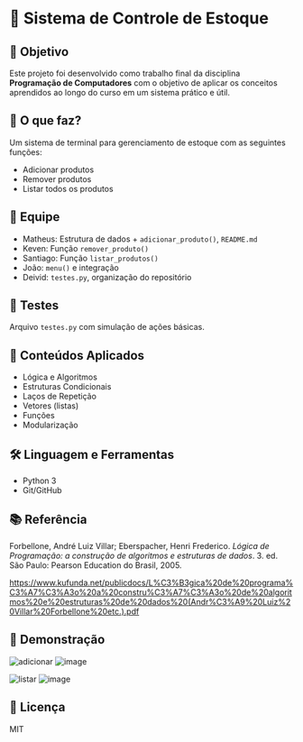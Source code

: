 # 🧾 Sistema de Controle de Estoque

## 📌 Objetivo
Este projeto foi desenvolvido como trabalho final da disciplina **Programação de Computadores** com o objetivo de aplicar os conceitos aprendidos ao longo do curso em um sistema prático e útil.

## 🚀 O que faz?
Um sistema de terminal para gerenciamento de estoque com as seguintes funções:
- Adicionar produtos
- Remover produtos
- Listar todos os produtos

## 👥 Equipe
- Matheus: Estrutura de dados + `adicionar_produto()`, `README.md`
- Keven: Função `remover_produto()`
- Santiago: Função `listar_produtos()`
- João: `menu()` e integração
- Deivid: `testes.py`, organização do repositório

## 🧪 Testes
Arquivo `testes.py` com simulação de ações básicas.

## 🧠 Conteúdos Aplicados
- Lógica e Algoritmos
- Estruturas Condicionais
- Laços de Repetição
- Vetores (listas)
- Funções
- Modularização

## 🛠️ Linguagem e Ferramentas
- Python 3
- Git/GitHub

## 📚 Referência
Forbellone, André Luiz Villar; Eberspacher, Henri Frederico. *Lógica de Programação: a construção de algoritmos e estruturas de dados*. 3. ed. São Paulo: Pearson Education do Brasil, 2005.

https://www.kufunda.net/publicdocs/L%C3%B3gica%20de%20programa%C3%A7%C3%A3o%20a%20constru%C3%A7%C3%A3o%20de%20algoritmos%20e%20estruturas%20de%20dados%20(Andr%C3%A9%20Luiz%20Villar%20Forbellone%20etc.).pdf

## 📸 Demonstração
![adicionar](adicionar.png)
![image](https://github.com/user-attachments/assets/0c6d7444-7ca3-49ad-8c2d-aedda53556ef)

![listar](listar.png)
![image](https://github.com/user-attachments/assets/9e775b77-f354-4b8e-b776-c493ad76064b)


## 📄 Licença
MIT
